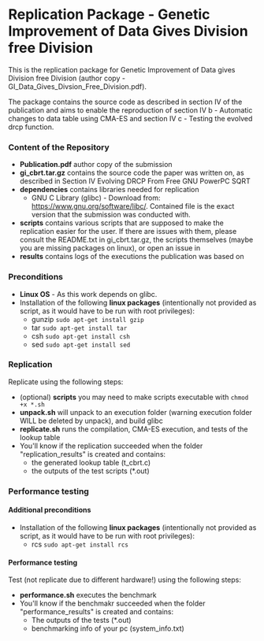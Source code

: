 # Replication Package - Genetic Improvement of Data Gives Division free Division

This is the replication package for Genetic Improvement of Data gives Division free Division  (author copy - GI_Data_Gives_Divsion_Free_Division.pdf).

The package contains the source code as described in section IV of the publication and aims to enable the reproduction of section IV b - Automatic changes to data table using CMA-ES and section IV c - Testing the evolved drcp function.

### Content of the Repository
- __Publication.pdf__ author copy of the submission
- __gi_cbrt.tar.gz__ contains the source code the paper was written on, as described in Section IV Evolving DRCP From Free GNU PowerPC SQRT
- __dependencies__ contains libraries needed for replication
  - GNU C Library (glibc) - Download from: https://www.gnu.org/software/libc/. Contained file is the exact version that the submission was conducted with.
- __scripts__ contains various scripts that are supposed to make the replication easier for the user. If there are issues with them, please consult the README.txt in gi_cbrt.tar.gz, the scripts themselves (maybe you are missing packages on linux), or open an issue in
- __results__ contains logs of the executions the publication was based on

### Preconditions

- __Linux OS__ - As this work depends on glibc.
- Installation of the following __linux packages__ (intentionally not provided as script, as it would have to be run with root privileges):
  - gunzip `sudo apt-get install gzip`
  - tar `sudo apt-get install tar`
  - csh `sudo apt-get install csh`
  - sed `sudo apt-get install sed`

### Replication

Replicate using the following steps:
- (optional) __scripts__ you may need to make scripts executable with `chmod +x *.sh`
- __unpack.sh__ will unpack to an execution folder (warning execution folder WILL be deleted by unpack), and build glibc
- __replicate.sh__ runs the compilation, CMA-ES execution, and tests of the lookup table
- You'll know if the replication succeeded when the folder "replication_results" is created and contains:
  - the generated lookup table (t_cbrt.c)
  - the outputs of the test scripts (*.out)

### Performance testing

#### Additional preconditions

- Installation of the following __linux packages__ (intentionally not provided as script, as it would have to be run with root privileges):
  - rcs `sudo apt-get install rcs`

#### Performance testing

Test (not replicate due to different hardware!) using the following steps:
-  __performance.sh__ executes the benchmark
- You'll know if the benchmakr succeeded when the folder "performance_results" is created and contains:
  - The outputs of the tests (*.out)
  - benchmarking info of your pc (system_info.txt)
